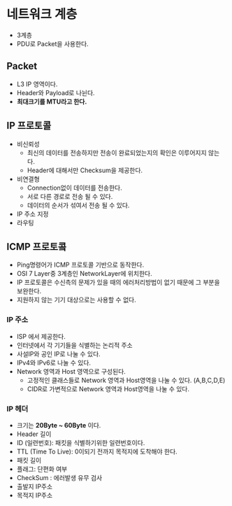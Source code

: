 # 네트워크 계층
- 3계층
- PDU로 Packet을 사용한다.

## Packet
- L3 IP 영역이다.
- Header와 Payload로 나뉜다.
- **최대크기를 MTU라고 한다.**

## IP 프로토콜
- 비신뢰성
  - 최신의 데이터를 전송하지만 전송이 완료되었는지의 확인은 이루어지지 않는다.
  - Header에 대해서만 Checksum을 제공한다.
- 비연결형
  - Connection없이 데이터를 전송한다.
  - 서로 다른 경로로 전송 될 수 있다.
  - 데이터의 순서가 섞여서 전송 될 수 있다.
- IP 주소 지정
- 라우팅

## ICMP 프로토콬
- Ping명령어가 ICMP 프로토콜 기반으로 동작한다.
- OSI 7 Layer중 3계층인 NetworkLayer에 위치한다.
- IP 프로토콜은 수신측의 문제가 있을 때의 에러처리방법이 없기 때문에 그 부분을 보완한다.
- 지원하지 않는 기기 대상으로는 사용할 수 없다.

### IP 주소
- ISP 에서 제공한다.
- 인터넷에서 각 기기들을 식별하는 논리적 주소
- 사설IP와 공인 IP로 나눌 수 있다.
- IPv4와 IPv6로 나눌 수 있다.
- Network 영역과 Host 영역으로 구성된다.
  - 고정적인 클래스들로 Network 영역과 Host영역을 나눌 수 있다. (A,B,C,D,E)
  - CIDR로 가변적으로 Network 영역과 Host영역을 나눌 수 있다. 

### IP 헤더
- 크기는 **20Byte ~ 60Byte** 이다.
- Header 길이
- ID (일련번호): 패킷을 식별하기위한 일련번호이다.
- TTL (Time To Live): 0이되기 전까지 목적지에 도착해야 한다.
- 패킷 길이
- 플래그: 단편화 여부
- CheckSum : 에러발생 유무 검사
- 출발지 IP주소
- 목적지 IP주소
 